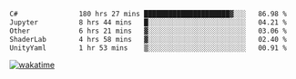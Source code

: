<!--START_SECTION:waka-->

```txt
C#               180 hrs 27 mins █████████████████████▓░░░   86.98 %
Jupyter          8 hrs 44 mins   █░░░░░░░░░░░░░░░░░░░░░░░░   04.21 %
Other            6 hrs 21 mins   ▓░░░░░░░░░░░░░░░░░░░░░░░░   03.06 %
ShaderLab        4 hrs 58 mins   ▓░░░░░░░░░░░░░░░░░░░░░░░░   02.40 %
UnityYaml        1 hr 53 mins    ▒░░░░░░░░░░░░░░░░░░░░░░░░   00.91 %
```

<!--END_SECTION:waka-->
[![wakatime](https://wakatime.com/badge/user/6c2f442e-41b4-42e3-bc06-d5d8203ad1da.svg)](https://wakatime.com/@6c2f442e-41b4-42e3-bc06-d5d8203ad1da)
